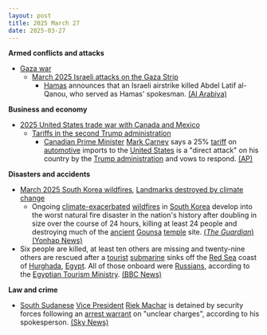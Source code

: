 ```yaml
---
layout: post
title: 2025 March 27
date: 2025-03-27
---
```



**Armed conflicts and attacks**

* [Gaza war](https://en.wikipedia.org/wiki/Gaza_war "Gaza war")
  + [March 2025 Israeli attacks on the Gaza Strip](https://en.wikipedia.org/wiki/March_2025_Israeli_attacks_on_the_Gaza_Strip "March 2025 Israeli attacks on the Gaza Strip")
    - [Hamas](https://en.wikipedia.org/wiki/Hamas "Hamas") announces that an Israeli airstrike killed Abdel Latif al-Qanou, who served as Hamas' spokesman. [(Al Arabiya)](https://english.alarabiya.net/News/middle-east/2025/03/27/hamas-spokesperson-qanoua-killed-in-israeli-airstrike-hamas-media-)

**Business and economy**

* [2025 United States trade war with Canada and Mexico](https://en.wikipedia.org/wiki/2025_United_States_trade_war_with_Canada_and_Mexico "2025 United States trade war with Canada and Mexico")
  + [Tariffs in the second Trump administration](https://en.wikipedia.org/wiki/Tariffs_in_the_second_Trump_administration "Tariffs in the second Trump administration")
    - [Canadian Prime Minister](https://en.wikipedia.org/wiki/Prime_Minister_of_Canada "Prime Minister of Canada") [Mark Carney](https://en.wikipedia.org/wiki/Mark_Carney "Mark Carney") says a 25% [tariff](https://en.wikipedia.org/wiki/Tariff "Tariff") on [automotive](https://en.wikipedia.org/wiki/Automotive_industry "Automotive industry") imports to the [United States](https://en.wikipedia.org/wiki/United_States "United States") is a "direct attack" on his country by the [Trump administration](https://en.wikipedia.org/wiki/Second_presidency_of_Donald_Trump "Second presidency of Donald Trump") and vows to respond. [(AP)](https://apnews.com/article/canada-carney-trump-trade-war-a1ed1bb3bb9d69cc4d88eaeabe3ac16b)

**Disasters and accidents**

* [March 2025 South Korea wildfires](https://en.wikipedia.org/wiki/March_2025_South_Korea_wildfires "March 2025 South Korea wildfires"), [Landmarks destroyed by climate change](https://en.wikipedia.org/wiki/List_of_landmarks_destroyed_or_damaged_by_climate_change "List of landmarks destroyed or damaged by climate change")
  + Ongoing [climate-exacerbated](https://en.wikipedia.org/wiki/Climate_change "Climate change") [wildfires](https://en.wikipedia.org/wiki/Wildfire "Wildfire") in [South Korea](https://en.wikipedia.org/wiki/South_Korea "South Korea") develop into the worst natural fire disaster in the nation's history after doubling in size over the course of 24 hours, killing at least 24 people and destroying much of the [ancient](https://en.wikipedia.org/wiki/Silla "Silla") [Gounsa](https://en.wikipedia.org/wiki/Gounsa "Gounsa") [temple](https://en.wikipedia.org/wiki/Buddhist_temples_in_Korea "Buddhist temples in Korea") site. [(*The Guardian*)](https://www.theguardian.com/world/2025/mar/27/south-korea-fires-death-toll-rises-worst-in-history?CMP=Share_AndroidApp_Other) [(Yonhap News)](https://www.yna.co.kr/view/AKR20250327139000053)
* Six people are killed, at least ten others are missing and twenty-nine others are rescued after a [tourist](https://en.wikipedia.org/wiki/Tourism_in_Egypt "Tourism in Egypt") [submarine](https://en.wikipedia.org/wiki/Submarine "Submarine") sinks off the [Red Sea](https://en.wikipedia.org/wiki/Red_Sea "Red Sea") coast of [Hurghada](https://en.wikipedia.org/wiki/Hurghada "Hurghada"), [Egypt](https://en.wikipedia.org/wiki/Egypt "Egypt"). All of those onboard were [Russians](https://en.wikipedia.org/wiki/Russians "Russians"), according to the [Egyptian Tourism Ministry](https://en.wikipedia.org/wiki/Ministry_of_Tourism_%28Egypt%29 "Ministry of Tourism (Egypt)"). [(BBC News)](https://www.bbc.co.uk/news/live/clynd93449kt)

**Law and crime**

* [South Sudanese](https://en.wikipedia.org/wiki/South_Sudan "South Sudan") [Vice President](https://en.wikipedia.org/wiki/Vice_President_of_South_Sudan "Vice President of South Sudan") [Riek Machar](https://en.wikipedia.org/wiki/Riek_Machar "Riek Machar") is detained by security forces following an [arrest warrant](https://en.wikipedia.org/wiki/Arrest_warrant "Arrest warrant") on "unclear charges", according to his spokesperson. [(Sky News)](https://news.sky.com/story/south-sudan-opposition-leader-riek-machar-detained-amid-warnings-of-renewed-civil-war-in-worlds-youngest-country-13336474)

